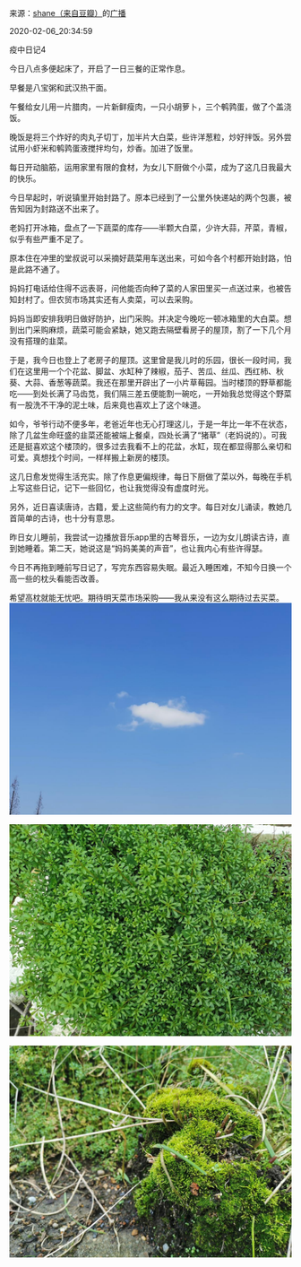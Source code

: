 来源：[shane（来自豆瓣）](https://www.douban.com/people/37164735/)的[广播](https://www.douban.com/people/37164735/status/2794556379/)


2020-02-06_20:34:59


疫中日记4

今日八点多便起床了，开启了一日三餐的正常作息。

早餐是八宝粥和武汉热干面。

午餐给女儿用一片腊肉，一片新鲜瘦肉，一只小胡萝卜，三个鹌鹑蛋，做了个盖浇饭。

晚饭是将三个炸好的肉丸子切丁，加半片大白菜，些许洋葱粒，炒好拌饭。另外尝试用小虾米和鹌鹑蛋液搅拌均匀，炒香。加进了饭里。

每日开动脑筋，运用家里有限的食材，为女儿下厨做个小菜，成为了这几日我最大的快乐。

今日早起时，听说镇里开始封路了。原本已经到了一公里外快递站的两个包裹，被告知因为封路送不出来了。

老妈打开冰箱，盘点了一下蔬菜的库存——半颗大白菜，少许大蒜，芹菜，青椒，似乎有些严重不足了。

原本住在冲里的堂叔说可以采摘好蔬菜用车送出来，可如今各个村都开始封路，怕是此路不通了。

妈妈打电话给住得不远表哥，问他能否向种了菜的人家田里买一点送过来，也被告知封村了。但农贸市场其实还有人卖菜，可以去采购。

妈妈当即安排我明日做好防护，出门采购。并决定今晚吃一顿冰箱里的大白菜。想到出门采购麻烦，蔬菜可能会紧缺，她又跑去隔壁看房子的屋顶，割了一下几个月没有搭理的韭菜。

于是，我今日也登上了老房子的屋顶。这里曾是我儿时的乐园，很长一段时间，我们在这里用一个个花盆、脚盆、水缸种了辣椒，茄子、苦瓜、丝瓜、西红柿、秋葵、大蒜、香葱等蔬菜。我还在那里开辟出了一小片草莓园。当时楼顶的野草都能吃——到处长满了马齿苋，我们隔三差五便能割一碗吃，一开始我总觉得这个野菜有一股洗不干净的泥土味，后来竟也喜欢上了这个味道。

如今，爷爷行动不便多年，老爸近年也无心打理这儿，于是一年比一年不在状态，除了几盆生命旺盛的韭菜还能被端上餐桌，四处长满了“猪草”（老妈说的）。可我还是挺喜欢这个楼顶的，很多过去我看不上的花盆，水缸，现在都显得那么亲切和可爱。真想找个时间，一样样搬上新房的楼顶。

这几日愈发觉得生活充实。除了作息更偏规律，每日下厨做了菜以外，每晚在手机上写这些日记，记下一些回忆，也让我觉得没有虚度时光。

另外，近日喜读唐诗，古籍，爱上这些简约有力的文字。每日对女儿诵读，教她几首简单的古诗，也十分有意思。

昨日女儿睡前，我尝试一边播放音乐app里的古琴音乐，一边为女儿朗读古诗，直到她睡着。第二天，她说这是“妈妈美美的声音”，也让我内心有些许得瑟。

今日不再拖到睡前写日记了，写完东西容易失眠。最近入睡困难，不知今日换一个高一些的枕头看能否改善。

希望高枕就能无忧吧。期待明天菜市场采购——我从来没有这么期待过去买菜。
![](./pic/2020-02-06_20:34:59-shane的广播1.jpg)  

![](./pic/2020-02-06_20:34:59-shane的广播2.jpg)  

![](./pic/2020-02-06_20:34:59-shane的广播3.jpg)  

